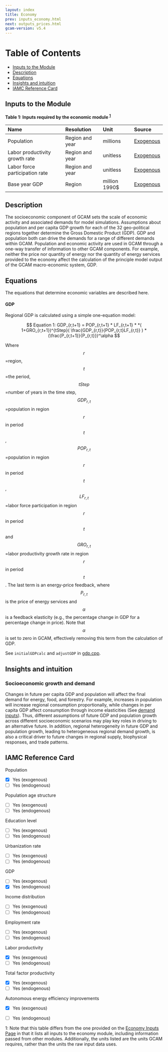 ```yaml
---
layout: index
title: Economy
prev: inputs_economy.html
next: outputs_prices.html
gcam-version: v5.4 
---
```


# Table of Contents

- [Inputs to the Module](#inputs-to-the-module)
- [Description](#description)
- [Equations](#equations)
- [Insights and intuition](#insights-and-intuition)
- [IAMC Reference Card](#iamc-reference-card)

## Inputs to the Module
**Table 1: Inputs required by the economic module <sup>[1](#table_footnote)</sup>**

| Name | Resolution | Unit | Source |
| :--- | :--- | :--- | :--- |
| Population | Region and year | millions | [Exogenous](inputs_economy.html) |
| Labor productivity growth rate | Region and year | unitless | [Exogenous](inputs_economy.html) |
| Labor force participation rate | Region and year | unitless | [Exogenous](inputs_economy.html) |
| Base year GDP | Region | million 1990$ | [Exogenous](inputs_economy.html) |

## Description

The socioeconomic component of GCAM sets the scale of economic activity and associated demands for model simulations. Assumptions about population and per capita GDP growth for each of the 32 geo-political regions together determine the Gross Domestic Product (GDP). GDP and population both can drive the demands for a range of different demands within GCAM. Population and economic activity are used in GCAM through a one-way transfer of information to other GCAM components. For example, neither the price nor quantity of energy nor the quantity of energy services provided to the economy affect the calculation of the principle model output of the GCAM macro-economic system, GDP.

## Equations 
The equations that determine economic variables are described here.

#### GDP

Regional GDP is calculated using a simple one-equation model:

$$
Equation 1: GDP_{r,t+1} = POP_{r,t+1} * LF_{r,t+1} * *( 1+GRO_{r,t+1})^{tStep}( \frac{GDP_{r,t}}{POP_{r,t}LF_{r,t}} ) * (\frac{P_{r,t+1}}{P_{r,t}})^\alpha
$$

Where $$r$$=region, $$t$$=the period, $$tStep$$=number of years in the time step, $$GDP_{r,t}$$=population in region $$r$$ in period $$t$$, $$POP_{r,t}$$=population in region $$r$$ in period $$t$$, $$LF_{r,t}$$=labor force participation in region $$r$$ in period $$t$$ and $$GRO_{r,t}$$=labor productivity growth rate in region $$r$$ in period $$t$$. The last term is an energy-price feedback, where $$P_{r,t}$$ is the price of energy services and $$\alpha$$ is a feedback elasticity (e.g., the percentage change in GDP for a percentage change in price). Note that $$\alpha$$ is set to zero in GCAM, effectively removing this term from the calculation of GDP.  

See `initialGDPcalc` and `adjustGDP` in [gdp.cpp](https://github.com/JGCRI/gcam-core/blob/master/cvs/objects/containers/source/gdp.cpp).

## Insights and intuition

### Socioeconomic growth and demand

Changes in future per capita GDP and population will affect the final demand for energy, food, and forestry. For example, increases in population will increase regional consumption proportionally, while changes in per capita GDP affect consumption through income elasticities (See [demand inputs](inputs_demand.html)). Thus, different assumptions of future GDP and population growth across different socioeconomic scenarios may play key roles in driving to an alternative future. In addition, regional heterogeneity in future GDP and population growth, leading to heterogeneous regional demand growth, is also a critical driver to future changes in regional supply, biophysical responses, and trade patterns.

## IAMC Reference Card

Population
- [X] Yes (exogenous)
- [ ] Yes (endogenous)

Population age structure
- [ ] Yes (exogenous)
- [ ] Yes (endogenous)

Education level
- [ ] Yes (exogenous)
- [ ] Yes (endogenous)

Urbanization rate
- [ ] Yes (exogenous)
- [ ] Yes (endogenous)

GDP
- [ ] Yes (exogenous)
- [X] Yes (endogenous)

Income distribution
- [ ] Yes (exogenous)
- [ ] Yes (endogenous)

Employment rate
- [ ] Yes (exogenous)
- [ ] Yes (endogenous)

Labor productivity
- [X] Yes (exogenous)
- [ ] Yes (endogenous)

Total factor productivity
- [X] Yes (exogenous)
- [ ] Yes (endogenous)

Autonomous energy efficiency improvements
- [X] Yes (exogenous)
- [ ] Yes (endogenous)


<a name="table_footnote">1</a>: Note that this table differs from the one provided on the [Economy Inputs Page](inputs_economy.html#description) in that it lists all inputs to the economy module, including information passed from other modules. Additionally, the units listed are the units GCAM requires, rather than the units the raw input data uses.

